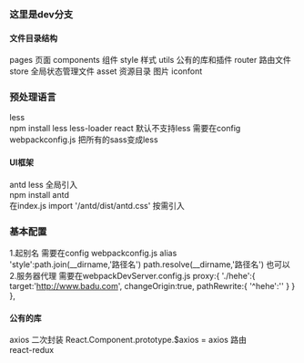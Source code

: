 ### 这里是dev分支

#### 文件目录结构
pages 页面
components 组件
style 样式
utils 公有的库和插件
router 路由文件
store 全局状态管理文件
asset  资源目录  图片  iconfont
### 预处理语言
less  
npm install less less-loader
react 默认不支持less 需要在config webpackconfig.js  把所有的sass变成less
#### UI框架  
antd less 
全局引入  
   npm install antd   
   在index.js import '/antd/dist/antd.css'
按需引入
### 基本配置
1.起别名
    需要在config webpackconfig.js   alias  
     'style':path.join(__dirname,'路径名')
    path.resolve(__dirname,'路径名')  也可以  
2.服务器代理
    需要在webpackDevServer.config.js 
    proxy:{
      './hehe':{
        target:'http://www.badu.com',
        changeOrigin:true,
        pathRewrite:{
          '^hehe':''
        }
      }
    },

####  公有的库
axios  二次封装
React.Component.prototype.$axios = axios
路由  
react-redux 
